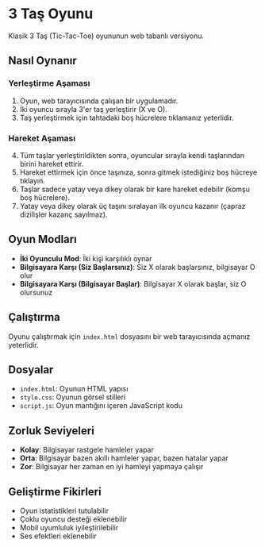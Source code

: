 # 3 Taş Oyunu

Klasik 3 Taş (Tic-Tac-Toe) oyununun web tabanlı versiyonu.

## Nasıl Oynanır

### Yerleştirme Aşaması
1. Oyun, web tarayıcısında çalışan bir uygulamadır.
2. İki oyuncu sırayla 3'er taş yerleştirir (X ve O).
3. Taş yerleştirmek için tahtadaki boş hücrelere tıklamanız yeterlidir.

### Hareket Aşaması
4. Tüm taşlar yerleştirildikten sonra, oyuncular sırayla kendi taşlarından birini hareket ettirir.
5. Hareket ettirmek için önce taşınıza, sonra gitmek istediğiniz boş hücreye tıklayın.
6. Taşlar sadece yatay veya dikey olarak bir kare hareket edebilir (komşu boş hücrelere).
7. Yatay veya dikey olarak üç taşını sıralayan ilk oyuncu kazanır (çapraz dizilişler kazanç sayılmaz).

## Oyun Modları

- **İki Oyunculu Mod**: İki kişi karşılıklı oynar
- **Bilgisayara Karşı (Siz Başlarsınız)**: Siz X olarak başlarsınız, bilgisayar O olur
- **Bilgisayara Karşı (Bilgisayar Başlar)**: Bilgisayar X olarak başlar, siz O olursunuz

## Çalıştırma

Oyunu çalıştırmak için `index.html` dosyasını bir web tarayıcısında açmanız yeterlidir.

## Dosyalar

- `index.html`: Oyunun HTML yapısı
- `style.css`: Oyunun görsel stilleri
- `script.js`: Oyun mantığını içeren JavaScript kodu

## Zorluk Seviyeleri

- **Kolay**: Bilgisayar rastgele hamleler yapar
- **Orta**: Bilgisayar bazen akıllı hamleler yapar, bazen hatalar yapar
- **Zor**: Bilgisayar her zaman en iyi hamleyi yapmaya çalışır

## Geliştirme Fikirleri

- Oyun istatistikleri tutulabilir
- Çoklu oyuncu desteği eklenebilir
- Mobil uyumluluk iyileştirilebilir
- Ses efektleri eklenebilir